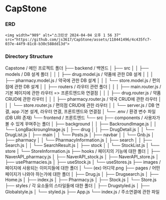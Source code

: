 # CapStone

### ERD 
    <img width="989" alt="스크린샷 2024-04-04 오후 1 56 37" src="https://github.com/js3617/CapStone/assets/118441496/4c435fc7-037e-44f9-81c8-b30c588dd13d">

### Directory Structure

  Capstone / 메인 프로젝트 폴더
  ├── backend / 백엔드
  │   ├── src
  │   │   ├── models / DB 설계 폴더
  │   │   │   ├── drug.model.js / 약품에 관한 DB 설계
  │   │   │   ├── pharmacy.model.js / 약국에 관한 DB 설계
  │   │   │   └── store.model.js / 편의점에 관한 DB 설계
  │   │   ├── routers / 라우터 관련 폴더
  │   │   │   ├── main.router.js / 기본 페이지에 관한 라우터 => 프론트엔드와 연결점
  │   │   │   ├── drug.router.js / 약품 CRUD에 관한 라우터
  │   │   │   ├── pharmacy.router.js / 약국 CRUD에 관한 라우터
  │   │   │   └── store.router.js / 편의점 CRUD에 관한 라우터
  │   │   └── server.js / DB 연결, app 기본 설계, 라우터 연결, 프론트엔드와 연결점
  │   └── .env / 환경 변수 파일 (DB URI 존재)
  └── frontend / 프론트엔드
      └── src
          ├── components / 사용자가 볼 수 있게 꾸며주는 폴더
          │   ├── background
          │   │   ├── BackroundImage.js
          │   │   └── LongBackroungImage.js
          │   ├── drug
          │   │   ├── DrugDetail.js
          │   │   └── DrugList.js
          │   ├── main
          │   │   └── Posts.js
          │   ├── navbar
          │   │   └── Gnb.js
          │   ├── pharmacy
          │   │   └── PharmacyInformation.js
          │   ├── search
          │   │   ├── Search.js
          │   │   └── SearchResult.js
          │   ├── stock
          │   │   └── StockList.js
          │   └── store
          │       └── StoreInformation.js
          ├── hooks / 페이지의 기능에 대한 폴더
          │   ├── NaverAPI_pharmacy.js
          │   ├── NaverAPI_stock.js
          │   ├── NaverAPI_store.js
          │   ├── usePharmacies.js
          │   ├── useStock.js
          │   └── useStores.js
          ├── images / 페이지에 사용되는 이미지들에 대한 폴더
          │   └── (ex) 어디약.png
          ├── pages / 어떤 페이지가 나와야 하는가에 대한 폴더
          │   ├── Drug.js
          │   ├── Drugsearch.js
          │   ├── Home.js
          │   ├── index.js
          │   ├── Pharmacy.js
          │   ├── Stock.js
          │   └── Store.js
          ├── styles / 각 요소들의 스타일들에 대한 폴더
          │   ├── Drugstyled.js
          │   ├── Globalstyle.js
          │   └── styled.js
          ├── App.js
          └── index.js / 주소연결에 관한 파일
